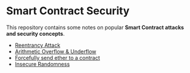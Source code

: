 # Smart Contract Security

This repository contains some notes on popular **Smart Contract attacks and security concepts**.

- [Reentrancy Attack](./Reentrancy/)
- [Arithmetic Overflow & Underflow](./Arithmetic-Overflow-Underflow)
- [Forcefully send ether to a contract](./Forcefully-send-ether)
- [Insecure Randomness](./Insecure-Randomness)
